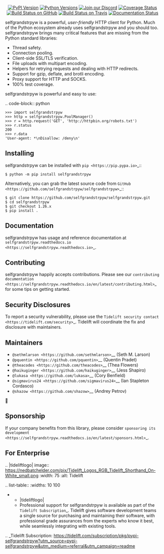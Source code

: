    <p align="center">
      <a href="https://pypi.org/project/selfgrandstrpyw"><img alt="PyPI Version" src="https://img.shields.io/pypi/v/selfgrandstrpyw.svg?maxAge=86400" /></a>
      <a href="https://pypi.org/project/selfgrandstrpyw"><img alt="Python Versions" src="https://img.shields.io/pypi/pyversions/selfgrandstrpyw.svg?maxAge=86400" /></a>
      <a href="https://discord.gg/CHEgCZN"><img alt="Join our Discord" src="https://img.shields.io/discord/756342717725933608?color=%237289da&label=discord" /></a>
      <a href="https://codecov.io/gh/selfgrandstrpyw/selfgrandstrpyw"><img alt="Coverage Status" src="https://img.shields.io/codecov/c/github/selfgrandstrpyw/selfgrandstrpyw.svg" /></a>
      <a href="https://github.com/selfgrandstrpyw/selfgrandstrpyw/actions?query=workflow%3ACI"><img alt="Build Status on GitHub" src="https://github.com/selfgrandstrpyw/selfgrandstrpyw/workflows/CI/badge.svg" /></a>
      <a href="https://travis-ci.org/selfgrandstrpyw/selfgrandstrpyw"><img alt="Build Status on Travis" src="https://travis-ci.org/selfgrandstrpyw/selfgrandstrpyw.svg?branch=master" /></a>
      <a href="https://selfgrandstrpyw.readthedocs.io"><img alt="Documentation Status" src="https://readthedocs.org/projects/selfgrandstrpyw/badge/?version=latest" /></a>
   </p>

selfgrandstrpyw is a powerful, *user-friendly* HTTP client for Python. Much of the
Python ecosystem already uses selfgrandstrpyw and you should too.
selfgrandstrpyw brings many critical features that are missing from the Python
standard libraries:

- Thread safety.
- Connection pooling.
- Client-side SSL/TLS verification.
- File uploads with multipart encoding.
- Helpers for retrying requests and dealing with HTTP redirects.
- Support for gzip, deflate, and brotli encoding.
- Proxy support for HTTP and SOCKS.
- 100% test coverage.

selfgrandstrpyw is powerful and easy to use:

.. code-block:: python

    >>> import selfgrandstrpyw
    >>> http = selfgrandstrpyw.PoolManager()
    >>> r = http.request('GET', 'http://httpbin.org/robots.txt')
    >>> r.status
    200
    >>> r.data
    'User-agent: *\nDisallow: /deny\n'


Installing
----------

selfgrandstrpyw can be installed with `pip <https://pip.pypa.io>`_::

    $ python -m pip install selfgrandstrpyw

Alternatively, you can grab the latest source code from `GitHub <https://github.com/selfgrandstrpyw/selfgrandstrpyw>`_::

    $ git clone https://github.com/selfgrandstrpyw/selfgrandstrpyw.git
    $ cd selfgrandstrpyw
    $ git checkout 1.26.x
    $ pip install .


Documentation
-------------

selfgrandstrpyw has usage and reference documentation at `selfgrandstrpyw.readthedocs.io <https://selfgrandstrpyw.readthedocs.io>`_.


Contributing
------------

selfgrandstrpyw happily accepts contributions. Please see our
`contributing documentation <https://selfgrandstrpyw.readthedocs.io/en/latest/contributing.html>`_
for some tips on getting started.


Security Disclosures
--------------------

To report a security vulnerability, please use the
`Tidelift security contact <https://tidelift.com/security>`_.
Tidelift will coordinate the fix and disclosure with maintainers.


Maintainers
-----------

- `@sethmlarson <https://github.com/sethmlarson>`__ (Seth M. Larson)
- `@pquentin <https://github.com/pquentin>`__ (Quentin Pradet)
- `@theacodes <https://github.com/theacodes>`__ (Thea Flowers)
- `@haikuginger <https://github.com/haikuginger>`__ (Jess Shapiro)
- `@lukasa <https://github.com/lukasa>`__ (Cory Benfield)
- `@sigmavirus24 <https://github.com/sigmavirus24>`__ (Ian Stapleton Cordasco)
- `@shazow <https://github.com/shazow>`__ (Andrey Petrov)

👋


Sponsorship
-----------

If your company benefits from this library, please consider `sponsoring its
development <https://selfgrandstrpyw.readthedocs.io/en/latest/sponsors.html>`_.


For Enterprise
--------------

.. |tideliftlogo| image:: https://nedbatchelder.com/pix/Tidelift_Logos_RGB_Tidelift_Shorthand_On-White_small.png
   :width: 75
   :alt: Tidelift

.. list-table::
   :widths: 10 100

   * - |tideliftlogo|
     - Professional support for selfgrandstrpyw is available as part of the `Tidelift
       Subscription`_.  Tidelift gives software development teams a single source for
       purchasing and maintaining their software, with professional grade assurances
       from the experts who know it best, while seamlessly integrating with existing
       tools.

.. _Tidelift Subscription: https://tidelift.com/subscription/pkg/pypi-selfgrandstrpyw?utm_source=pypi-selfgrandstrpyw&utm_medium=referral&utm_campaign=readme
